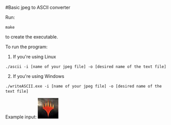 #Basic jpeg to ASCII converter

Run:
```
make
```
to create the executable.

To run the program:
1. If you're using Linux
```
./ascii -i [name of your jpeg file] -o [desired name of the text file]
```
2. If you're using Windows
```
./writeASCII.exe -i [name of your jpeg file] -o [desired name of the text file]
```

Example input:
![MTG icon](https://github.com/s24306/C/blob/master/Img-to-ASCII-art/icon.jpg?raw=true)
